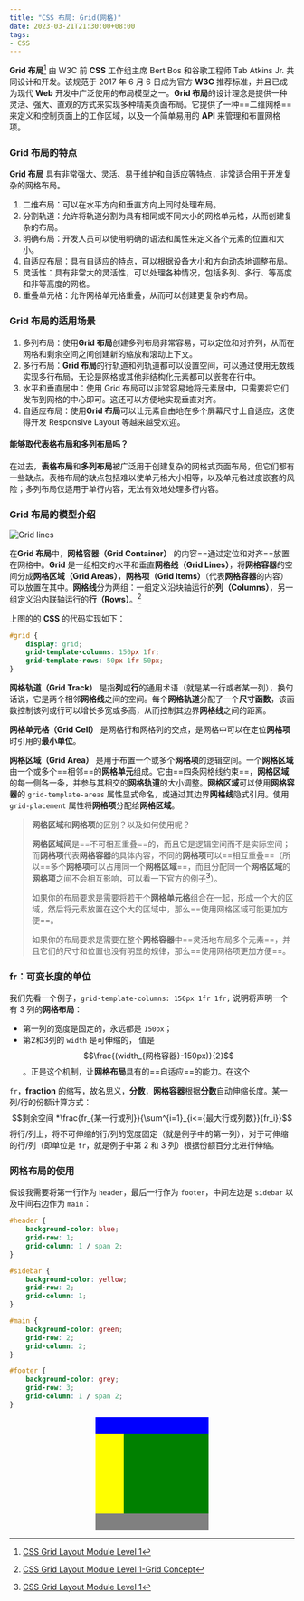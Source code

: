 ```yaml
---
title: "CSS 布局: Grid(网格)"
date: 2023-03-21T21:30:00+08:00
tags:
- CSS
---
```


**Grid 布局**[^1] 由 W3C 前 **CSS** 工作组主席 Bert Bos 和谷歌工程师 Tab Atkins Jr. 共同设计和开发。该规范于 2017 年 6 月 6 日成为官方 **W3C** 推荐标准，并且已成为现代 **Web** 开发中广泛使用的布局模型之一。**Grid 布局**的设计理念是提供一种灵活、强大、直观的方式来实现多种精美页面布局。它提供了一种==二维网格==来定义和控制页面上的工作区域，以及一个简单易用的 **API** 来管理和布置网格项。

### Grid 布局的特点

**Grid 布局** 具有非常强大、灵活、易于维护和自适应等特点，非常适合用于开发复杂的网格布局。

1. 二维布局：可以在水平方向和垂直方向上同时处理布局。
2. 分割轨道：允许将轨道分割为具有相同或不同大小的网格单元格，从而创建复杂的布局。
3. 明确布局：开发人员可以使用明确的语法和属性来定义各个元素的位置和大小。
4. 自适应布局：具有自适应的特点，可以根据设备大小和方向动态地调整布局。
5. 灵活性：具有非常大的灵活性，可以处理各种情况，包括多列、多行、等高度和非等高度的网格。
6. 重叠单元格：允许网格单元格重叠，从而可以创建更复杂的布局。

### Grid 布局的适用场景

1. 多列布局：使用**Grid 布局**创建多列布局非常容易，可以定位和对齐列，从而在网格和剩余空间之间创建新的缩放和滚动上下文。
2. 多行布局：**Grid 布局**的行轨道和列轨道都可以设置空间，可以通过使用无数线实现多行布局，无论是网格或其他非结构化元素都可以嵌套在行中。
3. 水平和垂直居中：使用 Grid 布局可以非常容易地将元素居中，只需要将它们发布到网格的中心即可。这还可以方便地实现垂直对齐。
4. 自适应布局：使用**Grid 布局**可以让元素自由地在多个屏幕尺寸上自适应，这使得开发 Responsive Layout 等越来越受欢迎。

#### 能够取代表格布局和多列布局吗？

在过去，**表格布局**和**多列布局**被广泛用于创建复杂的网格式页面布局，但它们都有一些缺点。表格布局的缺点包括难以使单元格大小相等，以及单元格过度嵌套的风险；多列布局仅适用于单行内容，无法有效地处理多行内容。

### Grid 布局的模型介绍

![Grid lines](https://www.w3.org/TR/css-grid-1/images/grid-lines.png)

在**Grid 布局**中，**网格容器（Grid Container）** 的内容==通过定位和对齐==放置在网格中。**Grid** 是一组相交的水平和垂直**网格线（Grid Lines）**，将**网格容器**的空间分成**网格区域（Grid Areas）**，**网格项（Grid Items）**（代表**网格容器**的内容）可以放置在其中。**网格线**分为两组：一组定义沿块轴运行的**列（Columns）**，另一组定义沿内联轴运行的**行（Rows）**。[^2]

上图的的 **CSS** 的代码实现如下：

```css
#grid {
	display: grid;
	grid-template-columns: 150px 1fr;
	grid-template-rows: 50px 1fr 50px;
}
```

**网格轨道（Grid Track）** 是指**列**或**行**的通用术语（就是某一行或者某一列），换句话说，它是两个相邻**网格线**之间的空间。每个**网格轨道**分配了一个**尺寸函数**，该函数控制该列或行可以增长多宽或多高，从而控制其边界**网格线**之间的距离。

**网格单元格（Grid Cell）** 是网格行和网格列的交点，是网格中可以在定位**网格项**时引用的**最小单位**。

**网格区域（Grid Area）** 是用于布置一个或多个**网格项**的逻辑空间。一个**网格区域**由一个或多个==相邻==的**网格单元**组成。它由==四条网格线约束==，**网格区域**的每一侧各一条，并参与其相交的**网格轨道**的大小调整。**网格区域**可以使用**网格容器**的 `grid-template-areas` 属性显式命名，或通过其边界**网格线**隐式引用。使用 `grid-placement` 属性将**网格项**分配给**网格区域**。

> **网格区域**和**网格项**的区别？以及如何使用呢？
> 
> **网格区域间**是==不可相互重叠==的，而且它是逻辑空间而不是实际空间；而**网格项**代表**网格容器**的具体内容，不同的**网格项**可以==相互重叠==（所以==多个**网格项**可以占用同一个**网格区域**==，而且分配同一个**网格区域**的**网格项**之间不会相互影响，可以看一下官方的例子[^3]）。
> 
> 如果你的布局要求是需要将若干个**网格单元格**组合在一起，形成一个大的区域，然后将元素放置在这个大的区域中，那么==使用网格区域可能更加方便==。
>
> 如果你的布局要求是需要在整个**网格容器**中==灵活地布局多个元素==，并且它们的尺寸和位置也没有明显的规律，那么==使用网格项更加方便==。

### fr：可变长度的单位

我们先看一个例子，`grid-template-columns: 150px 1fr 1fr;` 说明将声明一个有 3 列的**网格布局**：
- 第一列的宽度是固定的，永远都是 `150px`；
- 第2和3列的 `width` 是可伸缩的， 值是$$\frac{(width_{网格容器}-150px)}{2}$$。正是这个机制，让**网格布局**具有的==自适应==的能力。在这个

`fr`，**fraction** 的缩写，故名思义，**分数**，**网格容器**根据**分数**自动伸缩长度。某一列/行的份额计算方式：$$剩余空间 *\frac{fr_{某一行或列}}{\sum^{i=1}_{i<={最大行或列数}}{fr_i}}$$
将行/列上，将不可伸缩的行/列的宽度固定（就是例子中的第一列），对于可伸缩的行/列（即单位是 `fr`，就是例子中第 2 和 3 列）根据份额百分比进行伸缩。

### 网格布局的使用

假设我需要将第一行作为 `header`，最后一行作为 `footer`，中间左边是 `sidebar` 以及中间右边作为 `main`：

```css
#header {
	background-color: blue;
	grid-row: 1;
	grid-column: 1 / span 2;
}

#sidebar {
	background-color: yellow; 
	grid-row: 2;
	grid-column: 1;
}

#main {
	background-color: green; 
	grid-row: 2;
	grid-column: 2;
}

#footer {
	background-color: grey; 
	grid-row: 3;
	grid-column: 1 / span 2;
}
```


<div style="background-color: blue; width: 200px; height: 200px; margin: 0 auto; display: grid; grid-template-columns: 50px 1fr; grid-template-rows: 30px 1fr 30px;">
	<div style="background-color: blue; grid-row: 1;grid-column: 1 / span 2;" ></div> 
	<div style="background-color: yellow; grid-row: 2;grid-column: 1;" ></div> 
	<div style="background-color: green; grid-row: 2;grid-column: 2;" ></div> 
	<div style="background-color: grey; grid-row: 3;grid-column: 1 / 3; " ></div> 
</div>



[^1]: [CSS Grid Layout Module Level 1](https://www.w3.org/TR/css-grid-1/)
[^2]: [CSS Grid Layout Module Level 1-Grid Concept](https://www.w3.org/TR/css-grid-1/#grid-concepts)
[^3]: [CSS Grid Layout Module Level 1](https://www.w3.org/TR/css-grid-1/#grid-area-concept)